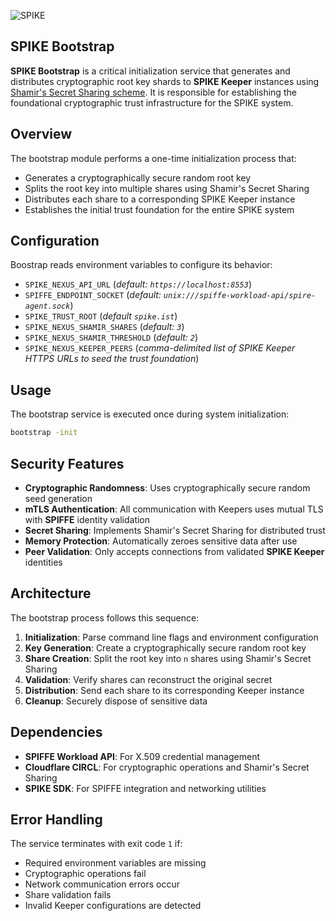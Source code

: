 ![SPIKE](../../assets/spike-banner-lg.png)

## SPIKE Bootstrap

**SPIKE Bootstrap** is a critical initialization service that generates and 
distributes cryptographic root key shards to **SPIKE Keeper** instances using 
[Shamir's Secret Sharing scheme][shamir]. It is responsible for establishing the 
foundational cryptographic trust infrastructure for the SPIKE system.

[shamir]: https://en.wikipedia.org/wiki/Shamir%27s_Secret_Sharing "Shamir's Secret Sharing"

## Overview

The bootstrap module performs a one-time initialization process that:

* Generates a cryptographically secure random root key
* Splits the root key into multiple shares using Shamir's Secret Sharing
* Distributes each share to a corresponding SPIKE Keeper instance
* Establishes the initial trust foundation for the entire SPIKE system

## Configuration

Boostrap reads environment variables to configure its behavior:

* `SPIKE_NEXUS_API_URL` (*default: `https://localhost:8553`*)
* `SPIFFE_ENDPOINT_SOCKET` (*default: 
  `unix:///spiffe-workload-api/spire-agent.sock`*)
* `SPIKE_TRUST_ROOT` (*default `spike.ist`*)
* `SPIKE_NEXUS_SHAMIR_SHARES` (*default: `3`*)
* `SPIKE_NEXUS_SHAMIR_THRESHOLD` (*default: `2`*)
* `SPIKE_NEXUS_KEEPER_PEERS` (*comma-delimited list of SPIKE Keeper HTTPS URLs 
  to seed the trust foundation*)

## Usage

The bootstrap service is executed once during system initialization:

```bash
bootstrap -init
```

## Security Features

* **Cryptographic Randomness**: Uses cryptographically secure random seed 
  generation
* **mTLS Authentication**: All communication with Keepers uses mutual TLS with 
  **SPIFFE** identity validation
* **Secret Sharing**: Implements Shamir's Secret Sharing for distributed trust
* **Memory Protection**: Automatically zeroes sensitive data after use
* **Peer Validation**: Only accepts connections from validated **SPIKE Keeper** 
  identities

## Architecture

The bootstrap process follows this sequence:

1. **Initialization**: Parse command line flags and environment configuration
2. **Key Generation**: Create a cryptographically secure random root key
3. **Share Creation**: Split the root key into `n` shares using Shamir's Secret 
   Sharing
4. **Validation**: Verify shares can reconstruct the original secret
5. **Distribution**: Send each share to its corresponding Keeper instance
6. **Cleanup**: Securely dispose of sensitive data

## Dependencies

* **SPIFFE Workload API**: For X.509 credential management
* **Cloudflare CIRCL**: For cryptographic operations and Shamir's Secret Sharing
* **SPIKE SDK**: For SPIFFE integration and networking utilities

## Error Handling

The service terminates with exit code `1` if:

* Required environment variables are missing
* Cryptographic operations fail
* Network communication errors occur
* Share validation fails
* Invalid Keeper configurations are detected
